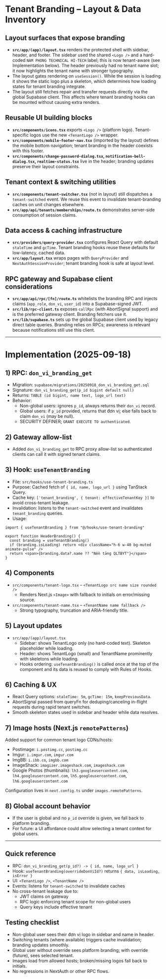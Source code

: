 # Tenant Branding – Layout & Data Inventory

## Layout surfaces that expose branding
- **`src/app/(app)/layout.tsx`** renders the protected shell with sidebar, header, and footer. The sidebar used the shared `<Logo />` and a hard-coded `NAM PHONG TECHNICAL HI-TECH` label; this is now tenant-aware (see Implementation below). The header previously had no tenant name slot; it now highlights the tenant name with stronger typography.
- The layout gates rendering on `useSession()`. While the session is loading it shows the static logo plus a skeleton, which determines how loading states for tenant branding integrate.
- The layout still fetches repair and transfer requests directly via the global Supabase client. This affects where tenant branding hooks can be mounted without causing extra renders.

## Reusable UI building blocks
- **`src/components/icons.tsx`** exports `<Logo />` (platform logo). Tenant-specific logos use the new `<TenantLogo />` wrapper.
- **`src/components/mobile-footer-nav.tsx`** (imported by the layout) defines the mobile bottom navigation; tenant branding in the header coexists with this footer.
- **`src/components/change-password-dialog.tsx`, `notification-bell-dialog.tsx`, `realtime-status.tsx`** live in the header; branding updates preserve their layout constraints.

## Tenant context & switching utilities
- **`src/components/tenant-switcher.tsx`** (not in layout) still dispatches a `tenant-switched` event. We reuse this event to invalidate tenant-branding caches on unit changes elsewhere.
- **`src/app/api/tenants/memberships/route.ts`** demonstrates server-side consumption of session claims.

## Data access & caching infrastructure
- **`src/providers/query-provider.tsx`** configures React Query with default `staleTime` and `gcTime`. Tenant branding hooks reuse these defaults for low-latency, cached data.
- **`src/app/layout.tsx`** wraps pages with `QueryProvider` and `NextAuthSessionProvider`; tenant branding hook is safe at layout level.

## RPC gateway and Supabase client considerations
- **`src/app/api/rpc/[fn]/route.ts`** whitelists the branding RPC and injects claims (`app_role`, `don_vi`, `user_id`) into a Supabase-signed JWT.
- **`src/lib/rpc-client.ts`** exposes `callRpc` (with AbortSignal support) and is the preferred gateway client. Branding fetchers use it.
- **`src/lib/supabase.ts`** sets up the global Supabase client used by legacy direct table queries. Branding relies on RPCs; awareness is relevant because notifications still use this client.

---

# Implementation (2025-09-18)

## 1) RPC: `don_vi_branding_get`
- Migration: `supabase/migrations/20250918_don_vi_branding_get.sql`
- Signature: `don_vi_branding_get(p_id bigint default null)`
- Returns: `TABLE (id bigint, name text, logo_url text)`
- Behavior:
  - Non-global users: ignores `p_id`, always returns their `don_vi` record.
  - Global users: if `p_id` provided, returns that đơn vị; else falls back to claim `don_vi` (may be null).
  - SECURITY DEFINER; `GRANT EXECUTE TO authenticated`.

## 2) Gateway allow-list
- Added `don_vi_branding_get` to RPC proxy allow-list so authenticated clients can call it with signed tenant claims.

## 3) Hook: `useTenantBranding`
- File: `src/hooks/use-tenant-branding.ts`
- Purpose: Cached fetch of `{ id, name, logo_url }` using TanStack Query.
- Cache key: `['tenant_branding', { tenant: effectiveTenantKey }]` to avoid cross-tenant leakage.
- Invalidation: listens to the `tenant-switched` event and invalidates `tenant_branding` queries.
- Usage:
```tsx
import { useTenantBranding } from "@/hooks/use-tenant-branding"

export function HeaderBranding() {
  const branding = useTenantBranding()
  if (branding.isLoading) return <div className="h-6 w-40 bg-muted animate-pulse" />
  return <span>{branding.data?.name ?? "Nền tảng QLTBYT"}</span>
}
```

## 4) Components
- `src/components/tenant-logo.tsx` – `<TenantLogo src name size rounded />`
  - Renders Next.js `<Image>` with fallback to initials on error/missing source.
- `src/components/tenant-name.tsx` – `<TenantName name fallback />`
  - Strong typography, truncation and ARIA-friendly title.

## 5) Layout updates
- `src/app/(app)/layout.tsx`
  - Sidebar: shows TenantLogo only (no hard-coded text). Skeleton placeholder while loading.
  - Header: shows TenantLogo (small) and TenantName prominently with skeletons while loading.
  - Hooks ordering: `useTenantBranding()` is called once at the top of the component and its data is reused to comply with Rules of Hooks.

## 6) Caching & UX
- React Query options: `staleTime: 5m`, `gcTime: 15m`, `keepPreviousData`.
- AbortSignal passed from queryFn for deduping/canceling in-flight requests during rapid tenant switches.
- Smooth skeleton states used in sidebar and header while data resolves.

## 7) Image hosts (Next.js `remotePatterns`)
Added support for common tenant logo CDNs/hosts:
- Postimage: `i.postimg.cc`, `postimg.cc`
- Imgur: `i.imgur.com`, `imgur.com`
- ImgBB: `i.ibb.co`, `imgbb.com`
- ImageShack: `imagizer.imageshack.com`, `imageshack.com`
- Google Photos (thumbnails): `lh3.googleusercontent.com`, `lh4.googleusercontent.com`, `lh5.googleusercontent.com`, `lh6.googleusercontent.com`

Configuration lives in `next.config.ts` under `images.remotePatterns`.

## 8) Global account behavior
- If the user is global and no `p_id` override is given, we fall back to platform branding.
- For future: a UI affordance could allow selecting a tenant context for global users.

---

## Quick reference
- RPC: `don_vi_branding_get(p_id?) -> { id, name, logo_url }`
- Hook: `useTenantBranding(overrideDonViId?)` returns `{ data, isLoading, isError }`
- UI: `<TenantLogo />`, `<TenantName />`
- Events: listens for `tenant-switched` to invalidate caches
- No cross-tenant leakage due to:
  - JWT claims on gateway
  - RPC logic enforcing tenant scope for non-global users
  - Query keys include effective tenant

## Testing checklist
- Non-global user sees their đơn vị logo in sidebar and name in header.
- Switching tenants (where available) triggers cache invalidation; branding updates smoothly.
- Global user without override sees platform branding; with override (future), sees selected tenant.
- Images load from allowed hosts; broken/missing logos fall back to initials.
- No regressions in NextAuth or other RPC flows.
